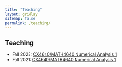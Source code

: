 ```yaml
---
title: "Teaching"
layout: gridlay
sitemap: false
permalink: /teaching/
---
```


## Teaching

* Fall 2022: <a href="{{ site.url }}{{ site.baseurl }}/f2022_cx4640">CX4640/MATH4640 Numerical Analysis 1</a>
* Fall 2021: <a href="{{ site.url }}{{ site.baseurl }}/f2021_cx4640">CX4640/MATH4640 Numerical Analysis 1</a>

